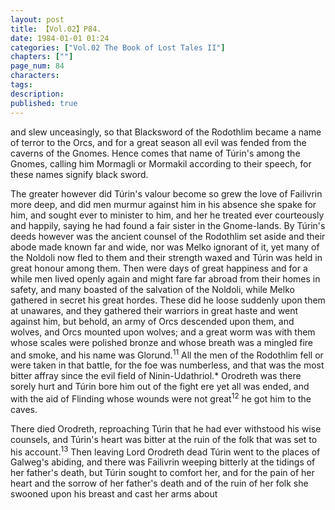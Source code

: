 ```yaml
---
layout: post
title: 【Vol.02】P84.
date: 1984-01-01 01:24
categories: ["Vol.02 The Book of Lost Tales II"]
chapters: [""]
page_num: 84
characters: 
tags: 
description: 
published: true
---
```


<p style="text-indent: 0;">
and slew unceasingly, so that Blacksword of the Rodothlim became a name of terror to the Orcs, and for a great season all evil was fended from the caverns of the Gnomes. Hence comes that name of Túrin's among the Gnomes, calling him Mormagli or Mormakil according to their speech, for these names signify black sword.
</p>

The greater however did Túrin's valour become so grew the love of Failivrin more deep, and did men murmur against him in his absence she spake for him, and sought ever to minister to him, and her he treated ever courteously and happily, saying he had found a fair sister in the Gnome-lands. By Túrin's deeds however was the ancient counsel of the Rodothlim set aside and their abode made known far and wide, nor was Melko ignorant of it, yet many of the Noldoli now fled to them and their strength waxed and Túrin was held in great honour among them. Then were days of great happiness and for a while men lived openly again and might fare far abroad from their homes in safety, and many boasted of the salvation of the Noldoli, while Melko gathered in secret his great hordes. These did he loose suddenly upon them at unawares, and they gathered their warriors in great haste and went against him, but behold, an army of Orcs descended upon them, and wolves, and Orcs mounted upon wolves; and a great worm was with them whose scales were polished bronze and whose breath was a mingled fire and smoke, and his name was Glorund.<SUP>11</SUP> All the men of the Rodothlim fell or were taken in that battle, for the foe was numberless, and that was the most bitter affray since the evil field of Ninin-Udathriol.\* Orodreth was there sorely hurt and Túrin bore him out of the fight ere yet all was ended, and with the aid of Flinding whose wounds were not great<SUP>12</SUP> he got him to the caves.

There died Orodreth, reproaching Túrin that he had ever withstood his wise counsels, and Túrin's heart was bitter at the ruin of the folk that was set to his account.<SUP>13</SUP> Then leaving Lord Orodreth dead Túrin went to the places of Galweg's abiding, and there was Failivrin weeping bitterly at the tidings of her father's death, but Túrin sought to comfort her, and for the pain of her heart and the sorrow of her father's death and of the ruin of her folk she swooned upon his breast and cast her arms about

